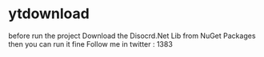 # ytdownload
before run the project Download the Disocrd.Net Lib from NuGet Packages then you can run it fine 
Follow me in twitter : 1383
